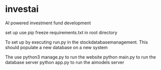# investai
AI powered investment fund development

set up use pip freeze requirements.txt in root directory

To set up by executing run.py in the stockdatabasemanagement. This should populate a new database on a new system

The use python3 manage.py to run the website
python main.py to run the database server
python app.py to run the aimodels server